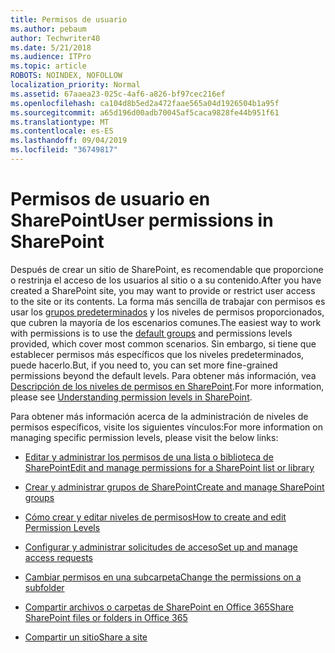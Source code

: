 ```yaml
---
title: Permisos de usuario
ms.author: pebaum
author: Techwriter40
ms.date: 5/21/2018
ms.audience: ITPro
ms.topic: article
ROBOTS: NOINDEX, NOFOLLOW
localization_priority: Normal
ms.assetid: 67aaea23-025c-4af6-a826-bf97cec216ef
ms.openlocfilehash: ca104d8b5ed2a472faae565a04d1926504b1a95f
ms.sourcegitcommit: a65d196d00adb70045af5caca9828fe44b951f61
ms.translationtype: MT
ms.contentlocale: es-ES
ms.lasthandoff: 09/04/2019
ms.locfileid: "36749817"
---
```

# <a name="user-permissions-in-sharepoint"></a><span data-ttu-id="66325-102">Permisos de usuario en SharePoint</span><span class="sxs-lookup"><span data-stu-id="66325-102">User permissions in SharePoint</span></span>

<span data-ttu-id="66325-103">Después de crear un sitio de SharePoint, es recomendable que proporcione o restrinja el acceso de los usuarios al sitio o a su contenido.</span><span class="sxs-lookup"><span data-stu-id="66325-103">After you have created a SharePoint site, you may want to provide or restrict user access to the site or its contents.</span></span> <span data-ttu-id="66325-104">La forma más sencilla de trabajar con permisos es usar los [grupos predeterminados](https://docs.microsoft.com/sharepoint/default-sharepoint-groups) y los niveles de permisos proporcionados, que cubren la mayoría de los escenarios comunes.</span><span class="sxs-lookup"><span data-stu-id="66325-104">The easiest way to work with permissions is to use the [default groups](https://docs.microsoft.com/sharepoint/default-sharepoint-groups) and permissions levels provided, which cover most common scenarios.</span></span> <span data-ttu-id="66325-105">Sin embargo, si tiene que establecer permisos más específicos que los niveles predeterminados, puede hacerlo.</span><span class="sxs-lookup"><span data-stu-id="66325-105">But, if you need to, you can set more fine-grained permissions beyond the default levels.</span></span> <span data-ttu-id="66325-106">Para obtener más información, vea [Descripción de los niveles de permisos en SharePoint](https://docs.microsoft.com/sharepoint/understanding-permission-levels).</span><span class="sxs-lookup"><span data-stu-id="66325-106">For more information, please see [Understanding permission levels in SharePoint](https://docs.microsoft.com/sharepoint/understanding-permission-levels).</span></span>

<span data-ttu-id="66325-107">Para obtener más información acerca de la administración de niveles de permisos específicos, visite los siguientes vínculos:</span><span class="sxs-lookup"><span data-stu-id="66325-107">For more information on managing specific permission levels, please visit the below links:</span></span>

- [<span data-ttu-id="66325-108">Editar y administrar los permisos de una lista o biblioteca de SharePoint</span><span class="sxs-lookup"><span data-stu-id="66325-108">Edit and manage permissions for a SharePoint list or library</span></span>](https://support.office.com/article/customize-permissions-for-a-sharepoint-list-or-library-02d770f3-59eb-4910-a608-5f84cc297782)

- [<span data-ttu-id="66325-109">Crear y administrar grupos de SharePoint</span><span class="sxs-lookup"><span data-stu-id="66325-109">Create and manage SharePoint groups</span></span>](https://docs.microsoft.com/sharepoint/customize-sharepoint-site-permissions)

- [<span data-ttu-id="66325-110">Cómo crear y editar niveles de permisos</span><span class="sxs-lookup"><span data-stu-id="66325-110">How to create and edit Permission Levels</span></span>](https://docs.microsoft.com/sharepoint/how-to-create-and-edit-permission-levels)

- [<span data-ttu-id="66325-111">Configurar y administrar solicitudes de acceso</span><span class="sxs-lookup"><span data-stu-id="66325-111">Set up and manage access requests</span></span>](https://support.office.com/article/set-up-and-manage-access-requests-94b26e0b-2822-49d4-929a-8455698654b3)

- [<span data-ttu-id="66325-112">Cambiar permisos en una subcarpeta</span><span class="sxs-lookup"><span data-stu-id="66325-112">Change the permissions on a subfolder</span></span>](https://support.office.com/article/change-the-permissions-on-a-subfolder-5427bd7c-f20a-4f75-8cf2-5359dd45a1a6)

- [<span data-ttu-id="66325-113">Compartir archivos o carpetas de SharePoint en Office 365</span><span class="sxs-lookup"><span data-stu-id="66325-113">Share SharePoint files or folders in Office 365</span></span>](https://support.office.com/article/share-sharepoint-files-or-folders-1fe37332-0f9a-4719-970e-d2578da4941c)

- [<span data-ttu-id="66325-114">Compartir un sitio</span><span class="sxs-lookup"><span data-stu-id="66325-114">Share a site</span></span>](https://support.office.com/article/share-a-site-958771a8-d041-4eb8-b51c-afea2eae3658)
